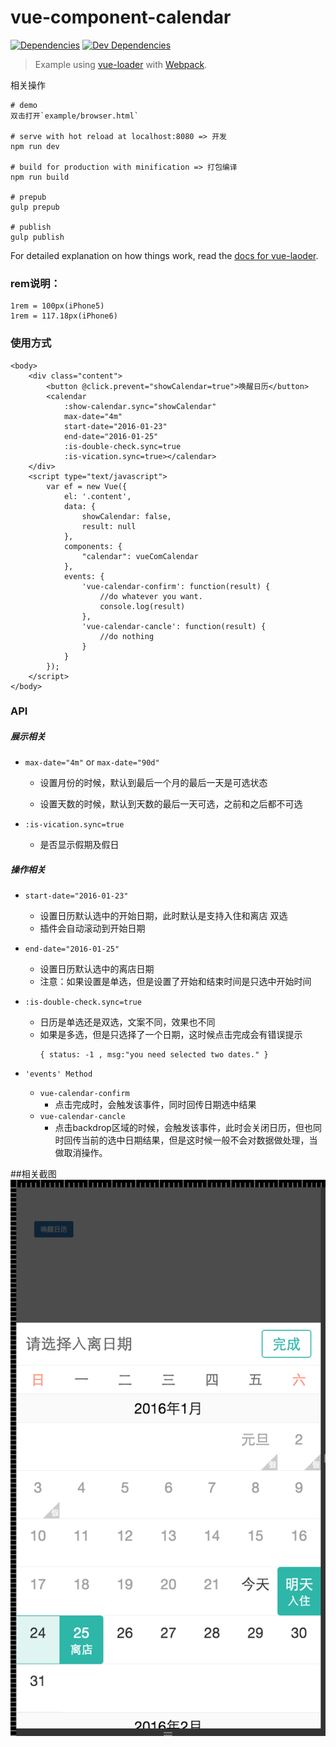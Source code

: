 # vue-component-calendar

[![Dependencies](https://img.shields.io/david/vuejs/vue-loader-example.svg?style=flat-square)](https://david-dm.org/vuejs/vue-loader-example)
[![Dev Dependencies](https://img.shields.io/david/dev/vuejs/vue-loader-example.svg?style=flat-square)](https://david-dm.org/vuejs/vue-loader-example#info=devDependencies)

> Example using [vue-loader](https://github.com/vuejs/vue-loader) with [Webpack](http://webpack.github.io).

相关操作

```
# demo
双击打开`example/browser.html`

# serve with hot reload at localhost:8080 => 开发
npm run dev

# build for production with minification => 打包编译
npm run build

# prepub
gulp prepub

# publish
gulp publish
```

For detailed explanation on how things work, read the [docs for vue-laoder](http://vuejs.github.io/vue-loader).

### rem说明：

```
1rem = 100px(iPhone5)
1rem = 117.18px(iPhone6)

```

### 使用方式

```
<body>
    <div class="content">
        <button @click.prevent="showCalendar=true">唤醒日历</button>
        <calendar
            :show-calendar.sync="showCalendar"
            max-date="4m"
            start-date="2016-01-23"
            end-date="2016-01-25"
            :is-double-check.sync=true
            :is-vication.sync=true></calendar>
    </div>
    <script type="text/javascript">
        var ef = new Vue({
            el: '.content',
            data: {
                showCalendar: false,
                result: null
            },
            components: {
                "calendar": vueComCalendar
            },
            events: {
                'vue-calendar-confirm': function(result) {
                    //do whatever you want.
                    console.log(result)
                },
                'vue-calendar-cancle': function(result) {
                    //do nothing
                }
            }
        });
    </script>
</body>
```

### API

##### 展示相关

* `max-date="4m"` or `max-date="90d"`

    * 设置月份的时候，默认到最后一个月的最后一天是可选状态

    * 设置天数的时候，默认到天数的最后一天可选，之前和之后都不可选

* `:is-vication.sync=true`

    * 是否显示假期及假日


##### 操作相关

* `start-date="2016-01-23"`

    * 设置日历默认选中的开始日期，此时默认是支持入住和离店 双选
    * 插件会自动滚动到开始日期


* `end-date="2016-01-25"`

    * 设置日历默认选中的离店日期
    * 注意：如果设置是单选，但是设置了开始和结束时间是只选中开始时间

* `:is-double-check.sync=true`

    * 日历是单选还是双选，文案不同，效果也不同
    * 如果是多选，但是只选择了一个日期，这时候点击完成会有错误提示
        ```
        { status: -1 , msg:"you need selected two dates." }
        ```
* `'events' Method`

    * `vue-calendar-confirm`
        * 点击完成时，会触发该事件，同时回传日期选中结果
    * `vue-calendar-cancle`
        * 点击backdrop区域的时候，会触发该事件，此时会关闭日历，但也同时回传当前的选中日期结果，但是这时候一般不会对数据做处理，当做取消操作。



##相关截图
![./screenshot/demo.png](./screenshot/demo.png)

